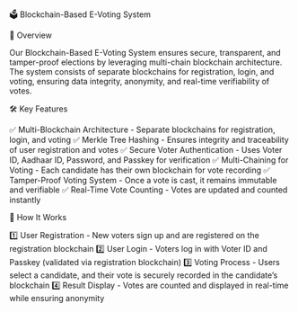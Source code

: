 🗳️ Blockchain-Based E-Voting System

📌 Overview 

Our Blockchain-Based E-Voting System ensures secure, transparent, and tamper-proof elections by leveraging multi-chain blockchain architecture. The system consists of separate blockchains for registration, login, and voting, ensuring data integrity, anonymity, and real-time verifiability of votes.

🛠️ Key Features

✅ Multi-Blockchain Architecture - Separate blockchains for registration, login, and voting
✅ Merkle Tree Hashing - Ensures integrity and traceability of user registration and votes
✅ Secure Voter Authentication - Uses Voter ID, Aadhaar ID, Password, and Passkey for verification
✅ Multi-Chaining for Voting - Each candidate has their own blockchain for vote recording
✅ Tamper-Proof Voting System - Once a vote is cast, it remains immutable and verifiable
✅ Real-Time Vote Counting - Votes are updated and counted instantly

🚀 How It Works

1️⃣ User Registration - New voters sign up and are registered on the registration blockchain
2️⃣ User Login - Voters log in with Voter ID and Passkey (validated via registration blockchain)
3️⃣ Voting Process - Users select a candidate, and their vote is securely recorded in the candidate’s blockchain
4️⃣ Result Display - Votes are counted and displayed in real-time while ensuring anonymity
